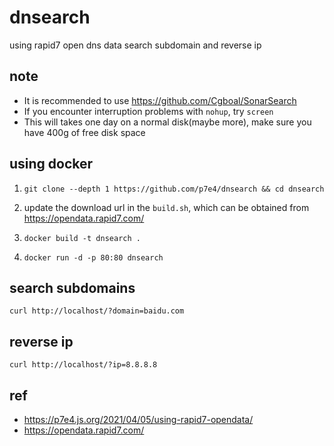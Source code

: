 # dnsearch

using rapid7 open dns data search subdomain and reverse ip

## note

- It is recommended to use https://github.com/Cgboal/SonarSearch
- If you encounter interruption problems with `nohup`, try `screen`
- This will takes one day on a normal disk(maybe more), make sure you have 400g of free disk space

## using docker

1. `git clone --depth 1 https://github.com/p7e4/dnsearch && cd dnsearch`

2. update the download url in the `build.sh`, which can be obtained from https://opendata.rapid7.com/

3. `docker build -t dnsearch .`

4. `docker run -d -p 80:80 dnsearch`

## search subdomains

`curl http://localhost/?domain=baidu.com`

## reverse ip

`curl http://localhost/?ip=8.8.8.8`

## ref

- https://p7e4.js.org/2021/04/05/using-rapid7-opendata/
- https://opendata.rapid7.com/

